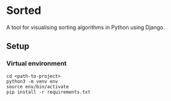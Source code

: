 # Sorted

A tool for visualising sorting algorithms in Python using Django.

## Setup

### Virtual environment

```commandline
cd <path-to-project>
python3 -m venv env
source env/bin/activate
pip install -r requirements.txt
```
